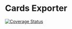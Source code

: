 # Cards Exporter

[![Coverage Status](https://coveralls.io/repos/github/memory-cards/cards-exporter/badge.svg?branch=master)](https://coveralls.io/github/memory-cards/cards-exporter?branch=master)
